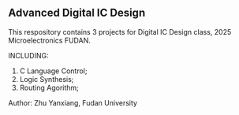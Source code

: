 ## Advanced Digital IC Design
This respository contains 3 projects for Digital IC Design class, 2025 Microelectronics FUDAN. 

INCLUDING: 
1. C Language Control;
2. Logic Synthesis;
3. Routing Agorithm;

Author: Zhu Yanxiang, Fudan University
